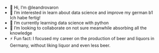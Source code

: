 - 👋 Hi, I’m @leandrovaron
- 👀 I’m interested in learn about data science and improve my german b1 Ich habe fertig!
- 🌱 I’m currently learning data science with python
- 💞️ I’m looking to collaborate on not sure meanwhile absorbing all the knowledge
- ⚡ Fun fact: I focused my career on the production of beer and liquors in Germany, without liking liquor and even less beer.

<!---
leandrovaron/leandrovaron is a ✨ special ✨ repository because its `README.md` (this file) appears on your GitHub profile.
You can click the Preview link to take a look at your changes.
--->
